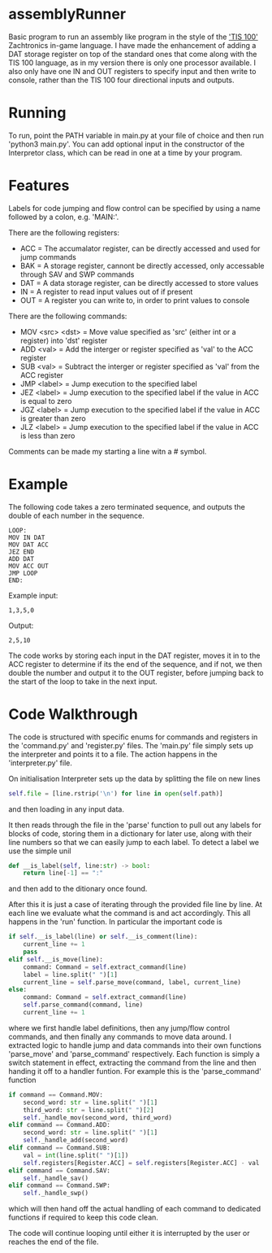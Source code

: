 # assemblyRunner
Basic program to run an assembly like program in the style of the ['TIS 100'](http://www.zachtronics.com/tis-100/) Zachtronics in-game language. I have made the enhancement of adding a DAT storage register on top of the standard ones that come along with the TIS 100 language, as in my version there is only one processor available. I also only have one IN and OUT registers to specify input and then write to console, rather than the TIS 100 four directional inputs and outputs.

# Running
To run, point the PATH variable in main.py at your file of choice and then run 'python3 main.py'. You can add optional input in the constructor of the Interpretor class, which can be read in one at a time by your program.

# Features
Labels for code jumping and flow control can be specified by using a name followed by a colon, e.g. 'MAIN:'.

There are the following registers:
- ACC = The accumalator register, can be directly accessed and used for jump commands
- BAK = A storage register, cannont be directly accessed, only accessable through SAV and SWP commands
- DAT = A data storage register, can be directly accessed to store values
- IN = A register to read input values out of if present
- OUT = A register you can write to, in order to print values to console

There are the following commands:
- MOV \<src\> \<dst\> = Move value specified as 'src' (either int or a register) into 'dst' register
- ADD \<val\> = Add the interger or register specified as 'val' to the ACC register
- SUB \<val\> = Subtract the interger or register specified as 'val' from the ACC register
- JMP \<label\> = Jump execution to the specified label
- JEZ \<label\> = Jump execution to the specified label if the value in ACC is equal to zero
- JGZ \<label\> = Jump execution to the specified label if the value in ACC is greater than zero
- JLZ \<label\> = Jump execution to the specified label if the value in ACC is less than zero

Comments can be made my starting a line witn a \# symbol.

# Example 
The following code takes a zero terminated sequence, and outputs the double of each number in the sequence.
```
LOOP:
MOV IN DAT
MOV DAT ACC
JEZ END
ADD DAT
MOV ACC OUT
JMP LOOP
END:
```
Example input:
```
1,3,5,0
```
Output:
```
2,5,10
```
The code works by storing each input in the DAT register, moves it in to the ACC register to determine if its the end of the sequence, and if not, we then double the number and output it to the OUT register, before jumping back to the start of the loop to take in the next input.

# Code Walkthrough
The code is structured with specific enums for commands and registers in the 'command.py' and 'register.py' files. The 'main.py' file simply sets up the interpreter and points it to a file. The action happens in the 'interpreter.py' file. 

On initialisation Interpreter sets up the data by splitting the file on new lines
```python
self.file = [line.rstrip('\n') for line in open(self.path)]
```
and then loading in any input data.

It then reads through the file in the 'parse' function to pull out any labels for blocks of code, storing them in a dictionary for later use, along with their line numbers so that we can easily jump to each label. To detect a label we use the simple unil
```python
def __is_label(self, line:str) -> bool:
    return line[-1] == ":"
```
and then add to the ditionary once found.

After this it is just a case of iterating through the provided file line by line. At each line we evaluate what the command is and act accordingly. This all happens in the 'run' function. In particular the important code is
```python
if self.__is_label(line) or self.__is_comment(line):
    current_line += 1
    pass
elif self.__is_move(line):
    command: Command = self.extract_command(line)
    label = line.split(" ")[1]
    current_line = self.parse_move(command, label, current_line)
else:
    command: Command = self.extract_command(line)
    self.parse_command(command, line)
    current_line += 1
```
where we first handle label definitions, then any jump/flow control commands, and then finally any commands to move data around. I extracted logic to handle jump and data commands into their own functions 'parse_move' and 'parse_command' respectively. Each function is simply a switch statement in effect, extracting the command from the line and then handing it off to a handler funtion. For example this is the 'parse_command' function
```python
if command == Command.MOV:
    second_word: str = line.split(" ")[1]
    third_word: str = line.split(" ")[2]
    self._handle_mov(second_word, third_word)
elif command == Command.ADD:
    second_word: str = line.split(" ")[1]
    self._handle_add(second_word)
elif command == Command.SUB:
    val = int(line.split(" ")[1])
    self.registers[Register.ACC] = self.registers[Register.ACC] - val
elif command == Command.SAV:
    self._handle_sav()
elif command == Command.SWP:
    self._handle_swp()
```
which will then hand off the actual handling of each command to dedicated functions if required to keep this code clean.

The code will continue looping until either it is interrupted by the user or reaches the end of the file.